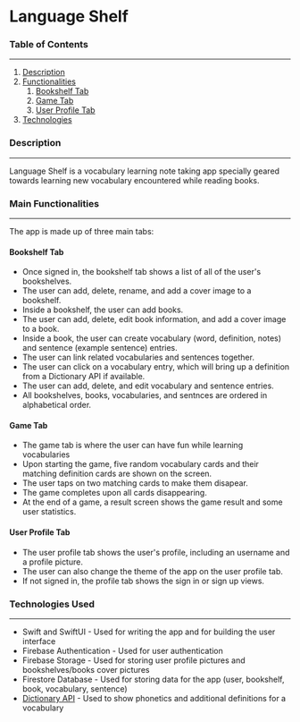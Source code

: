 # Language Shelf

### Table of Contents

---

1. [Description](#description)
2. [Functionalities](#main-functionalities)
    1. [Bookshelf Tab](#bookshelf-tab)
    2. [Game Tab](#game-tab)
    3. [User Profile Tab](#user-profile-tab)
3. [Technologies](#technologies-used)


### Description

---

Language Shelf is a vocabulary learning note taking app specially geared towards learning new vocabulary encountered while reading books. 


### Main Functionalities

---

The app is made up of three main tabs:

#### Bookshelf Tab
* Once signed in, the bookshelf tab shows a list of all of the user's bookshelves. 
* The user can add, delete, rename, and add a cover image to a bookshelf.
* Inside a bookshelf, the user can add books.
* The user can add, delete, edit book information, and add a cover image to a book.
* Inside a book, the user can create vocabulary (word, definition, notes) and sentence (example sentence) entries.
* The user can link related vocabularies and sentences together. 
* The user can click on a vocabulary entry, which will bring up a definition from a Dictionary API if available.
* The user can add, delete, and edit vocabulary and sentence entries.
* All bookshelves, books, vocabularies, and sentnces are ordered in alphabetical order.

#### Game Tab
* The game tab is where the user can have fun while learning vocabularies
* Upon starting the game, five random vocabulary cards and their matching definition cards are shown on the screen. 
* The user taps on two matching cards to make them disapear.
* The game completes upon all cards disappearing.
* At the end of a game, a result screen shows the game result and some user statistics.

#### User Profile Tab
* The user profile tab shows the user's profile, including an username and a profile picture.
* The user can also change the theme of the app on the user profile tab. 
* If not signed in, the profile tab shows the sign in or sign up views. 


### Technologies Used

---

* Swift and SwiftUI - Used for writing the app and for building the user interface
* Firebase Authentication - Used for user authentication
* Firebase Storage - Used for storing user profile pictures and bookshelves/books cover pictures
* Firestore Database - Used for storing data for the app (user, bookshelf, book, vocabulary, sentence)
* [Dictionary API](https://dictionaryapi.dev/) - Used to show phonetics and additional definitions for a vocabulary
